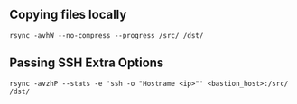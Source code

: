 ## Copying files locally

```
rsync -avhW --no-compress --progress /src/ /dst/
```

## Passing SSH Extra Options

```
rsync -avzhP --stats -e 'ssh -o "Hostname <ip>"' <bastion_host>:/src/ /dst/
```
